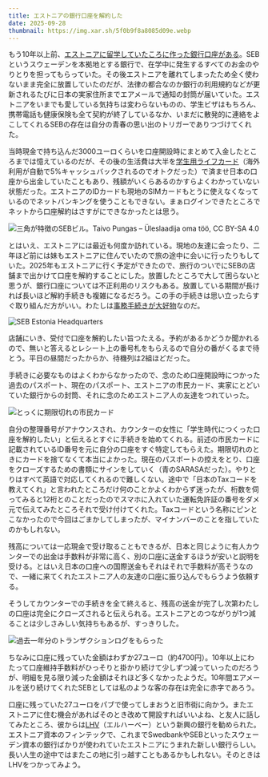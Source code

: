 ```yaml
---
title: エストニアの銀行口座を解約した
date: 2025-09-28
thumbnail: https://img.xar.sh/5f0b9f8a8085d09e.webp
---
```


もう10年以上前、[エストニアに留学していたころに作った銀行口座がある](/post/67066350677/)。SEBというスウェーデンを本拠地とする銀行で、在学中に発生するすべてのお金のやりとりを担ってもらっていた。その後エストニアを離れてしまったため全く使わないまま完全に放置していたのだが、法律の都合なのか銀行の利用規約などが更新されるたびに日本の実家住所までエアメールで通知の封筒が届いていた。エストニアをいまでも愛している気持ちは変わらないものの、学生ビザはもちろん、携帯電話も健康保険も全て契約が終了しているなか、いまだに散発的に連絡をよこしてくれるSEBの存在は自分の青春の思い出のトリガーでありつづけてくれた。

当時現金で持ち込んだ3000ユーロくらいを口座開設時にまとめて入金したところまでは憶えているのだが、その後の生活費は大半を[学生用ライフカード](https://www.lifecard.co.jp/lp/std/index.html)（海外利用が自動で5%キャッシュバックされるのでオトクだった）で済ませ日本の口座から出金していたこともあり、残額がいくらあるのかすらよくわかっていない状態だった。エストニアのIDカードも現地のSIMカードもとうに使えなくなっているのでネットバンキングを使うこともできない。まぁログインできたところでネットから口座解約はさすがにできなかったとは思う。

![三角が特徴のSEBビル。Taivo Pungas – Üleslaadija oma töö, CC BY-SA 4.0](https://upload.wikimedia.org/wikipedia/commons/0/02/LHV%2C_SEB_ja_Radissoni_hooned_Tallinnas.jpg)

とはいえ、エストニアには最近も何度か訪れている。現地の友達に会ったり、二年ほど前には妹もエストニアに住んでいたので旅の途中に会いに行ったりもしていた。2025年もエストニアに行く予定ができたので、旅行のついでにSEBの店舗まで出かけて口座を解約することにした。放置したところで大して困らないと思うが、銀行口座については不正利用のリスクもある。放置している期間が長ければ長いほど解約手続きも複雑になるだろう。この手の手続きは思い立ったらすぐ取り組んだ方がいい。わたしは[事務手続きが大好物](/post/1616071236/)なのだ。

![SEB Estonia Headquarters](https://img.xar.sh/5f0b9f8a8085d09e.webp)

店舗にいき、受付で口座を解約したい旨つたえる。予約があるかどうか聞かれるので、無いと答えるとレシート上の番号札をもらえるので自分の番がくるまで待とう。平日の昼間だったからか、待機列は2組ほどだった。

手続きに必要なものはよくわからなかったので、念のため口座開設時につかった過去のパスポート、現在のパスポート、エストニアの市民カード、実家にとどいていた銀行からの封筒、それに念のためエストニア人の友達をつれていった。

![とっくに期限切れの市民カード](https://img.xar.sh/i-63q7dhs-X2.jpg)

自分の整理番号がアナウンスされ、カウンターの女性に「学生時代につくった口座を解約したい」と伝えるとすぐに手続きを始めてくれる。前述の市民カードに記載されているID番号を元に自分の口座をすぐ特定してもらえた。期限切れのときにカードを捨てなくて本当によかった。現在のパスポートの控えをとり、口座をクローズするための書類にサインをしていく（青のSARASAだった）。やりとりはすべて英語で対応してくれるので難しくない。途中で「日本のTaxコードを教えてくれ」と言われたところだけ何のことかよくわからず迷ったが、桁数を伺ってみると12桁とのことだったのでスマホに入れていた運転免許証の番号をダメ元で伝えてみたところそれで受け付けてくれた。Taxコードという名称にピンとこなかったので今回はごまかしてしまったが、マイナンバーのことを指していたのかもしれない。

残高については一応現金で受け取ることもできるが、日本と同じように有人カウンターでの出金は手数料が非常に高く、別の口座に送金するほうが安いと説明を受ける。とはいえ日本の口座への国際送金もそれはそれで手数料が高そうなので、一緒に来てくれたエストニア人の友達の口座に振り込んでもらうよう依頼する。

そうしてカウンターでの手続きを全て終えると、残高の送金が完了し次第わたしの口座は完全にクローズされると伝えられる。エストニアとのつながりが1つ減ることは少しさみしい気持ちもあるが、すっきりした。

![過去一年分のトランザクションログをもらった](https://img.xar.sh/2d84c8a186c05699.webp)

ちなみに口座に残っていた金額はわずか27ユーロ（約4700円）。10年以上にわたって口座維持手数料がひっそりと掛かり続けて少しずつ減っていったのだろうが、明細を見る限り減った金額はそれほど多くなかったようだ。10年間エアメールを送り続けてくれたSEBとしては私のような客の存在は完全に赤字であろう。

口座に残っていた27ユーロをパブで使ってしまおうと旧市街に向かう。またエストニアに住む機会があればそのとき改めて開設すればいいよね、と友人に話してみたところ、彼からは[LHV](https://en.wikipedia.org/wiki/LHV_Pank)（エルハーベー）という新興の銀行を勧められた。エストニア資本のフィンテックで、これまでSwedbankやSEBといったスウェーデン資本の銀行ばかりが使われていたエストニアにうまれた新しい銀行らしい。長い人生の途中ではまたこの地に引っ越すこともあるかもしれない。そのときはLHVをつかってみよう。
